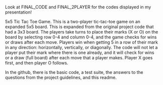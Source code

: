 Look at FINAL_CODE and FINAL_2PLAYER for the codes displayed in my presentation!

5x5 Tic Tac  Toe Game. This is a two-player tic-tac-toe game on an expanded 5x5 board. This is expanded from the original project code that had a 3x3 board. 
The players take turns to place their marks (X or O) on the board by selecting row 0-4 and column 0-4, and the game checks for wins or draws after each move. 
Players win when getting 5 in a row of their mark in any direction: horizontally, vertically, or diagonally. 
The code will not let a player put their mark where there is one already, and it will check for wins or a draw (full board) after each move that a player makes. 
Player X goes first, and then player O follows.

In the github, there is the basic code, a test suite, the answers to the questions from the project guidelines, and this readme. 

